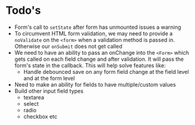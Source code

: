 # Todo's

- Form's call to `setState` after form has unmounted issues a warning
- To circumvent HTML form validation, we may need to provide a `noValidate` on the `<form>` when a validation method is passed in. Otherwise our `onSubmit` does not get called
- We need to have an ability to pass an onChange into the `<Form>` which gets called on each field change and after validation. It will pass the form's state in the callback. This will help solve features like:
  - Handle debounced save on any form field change at the field level and at the form level
- Need to make an ability for fields to have multiple/custom values
- Build other input field types
  - textarea
  - select
  - radio
  - checkbox etc
